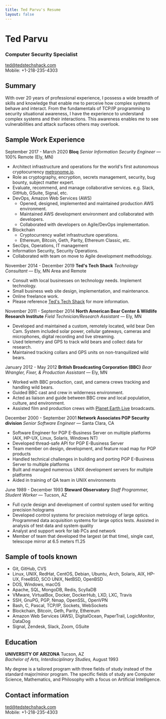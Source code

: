 ```yaml
---
title: Ted Parvu's Resume
layout: false
---
```

# Ted Parvu

### Computer Security Specialist
<ted@tedstechshack.com>  
Mobile: +1-218-235-4303

## Summary

With over 20 years of professional experience, I possess a wide breadth of skills and knowledge that enable me to perceive how complex systems behave and interact.
From the fundamentals of TCP/IP programming to security situational awareness, I have the experience to understand complex systems and their interactions.
This awareness enables me to see vulnerabilities and attack surfaces others may overlook.

## Sample Work Experience

September 2017 - March 2020 **Bloq** _Senior Information Security Engineer_ &mdash; 100% Remote (Ely, MN)

* Architect infrastructure and operations for the world's first autonomous cryptocurrency [metronome.io](https://metronome.io/).
* Role as cryptography, encryption, secrets management, security, bug bounty, subject matter expert.
* Evaluate, recommend, and manage collaborative services. e.g. Slack, GitHub, GSuite, Signal, etc.
* DevOps, Amazon Web Services (AWS)
  * Opened, designed, implemented and maintained production AWS environment.
  * Maintained AWS development environment and collaborated with developers.
  * Collaborated with developers on Agile/DevOps implementation.
* Blockchain
  * Cryptocurrency wallet infrastructure operations.
  * Ethereum, Bitcoin, Geth, Parity, Ethereum Classic, etc.
* SecOps, Operations, IT management
* Information Security, Security Operations.
* Collaborated with team on move to Agile development methodology.

November 2014 - December 2019 **Ted's Tech Shack** _Technology Consultant_ &mdash; Ely, MN Area and Remote

* Consult with local businesses on technology needs.  Implement technology.
* Small business web site design, implementation, and maintenance.
* Online freelance work.
* Please reference [Ted's Tech Shack](http://tedstechshack.com) for more information.

November 2011 - September 2014 **North American Bear Center & Wildlife Research Institute** _Field Technician/Research Assistant_ — Ely, MN

* Developed and maintained a custom, remotely located, wild bear Den Cam. System included solar power, cellular gateways, cameras and microphones, digital recording and live streaming.
* Used telemetry and GPS to track wild bears and collect data for research.
* Maintained tracking collars and GPS units on non-tranquilized wild bears.

January 2012 - May 2012 **British Broadcasting Corporation (BBC)** _Bear Wrangler, Fixer, & Production Assistant_ — Ely, MN

* Worked with BBC production, cast, and camera crews tracking and handling wild bears.
* Guided BBC cast and crew in wilderness environment.
* Acted as liaison and guide between BBC crew and local population, culture, and environment.
* Assisted film and production crews with [Planet Earth Live](https://www.bbc.co.uk/programmes/b01ms18l) broadcasts.


December 2000 - September 2001 **Network Associates PGP Security division** _Senior Software Engineer_ — Santa Clara, CA

* Software Engineer for PGP E-Business Server on multiple platforms (AIX, HP-UX, Linux, Solaris, Windows NT)
* Developed thread-safe API for PGP E-Business Server
* Team member on design, development, and feature road map for PGP products
* Handled technical challenges in building and porting PGP E-Business Server to multiple platforms
* Built and managed numerous UNIX development servers for multiple platforms
* Aided in training of QA team in UNIX environments

June 1989 - December 1993 **Steward Observatory** _Staff Programmer, Student Worker_ — Tucson, AZ

* Full cycle design and development of control system used for writing precision holograms
* Developed control systems for precision metrology of large optics. Programmed data acquisition systems for large optics tests. Assisted in analysis of test data and system quality
* Analyst and support work for lab PCs and network
* Member of team that developed the largest (at that time), single cast, telescope mirror at 6.5 meters f1.25

## Sample of tools known

* Git, GitHub, CVS
* Linux, UNIX, RedHat, CentOS, Debian, Ubuntu, Arch, Solaris, AIX, HP-UX, FreeBSD, SCO UNIX, NetBSD, OpenBSD
* DOS, Windows, macOS
* Apache, SQL, MongoDB, Redis, ScyllaDB
* VMware, VirtualBox, Docker, DockerHub, LXD, LXC, Travis
* SSH, GnuPG, PGP, Nmap, OpenSSL, OpenVPN
* Bash, C, Pascal, TCP/IP, Sockets, WebSockets
* Blockchain, Bitcoin, Geth, Parity, Ethereum
* Amazon Web Services (AWS), DigitalOcean, PaperTrail, LogicMonitor, DataDog
* Signal, Zendesk, Slack, Zoom, GSuite

## Education

**UNIVERSITY OF ARIZONA** Tucson, AZ  
_Bachelor of Arts, Interdisciplinary Studies,_ August 1993

My degree is a tailored program with three fields of study instead of the standard major/minor program. The specific fields of study are Computer Science, Mathematics, and Philosophy with a focus on Artificial Intelligence.

## Contact information

<ted@tedstechshack.com>  
Mobile: +1-218-235-4303
